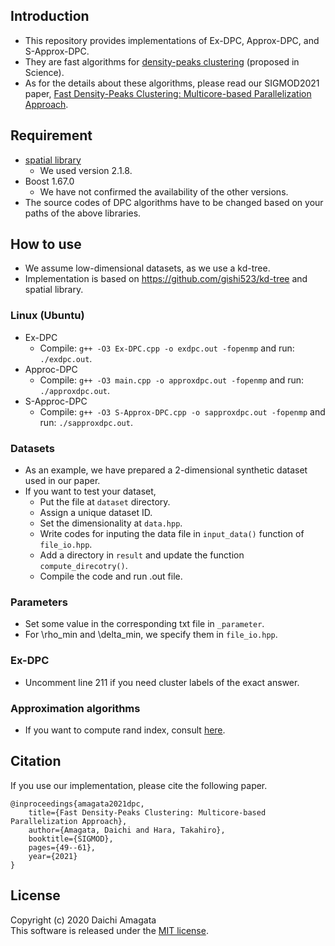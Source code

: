 ## Introduction
* This repository provides implementations of Ex-DPC, Approx-DPC, and S-Approx-DPC.
* They are fast algorithms for [density-peaks clustering](https://science.sciencemag.org/content/344/6191/1492.full) (proposed in Science).
* As for the details about these algorithms, please read our SIGMOD2021 paper, [Fast Density-Peaks Clustering: Multicore-based Parallelization Approach](https://dl.acm.org/doi/10.1145/3448016.3452781).

## Requirement
*  [spatial library](http://spatial.sourceforge.net/)
	* We used version 2.1.8.
* Boost 1.67.0
	* We have not confirmed the availability of the other versions.
* The source codes of DPC algorithms have to be changed based on your paths of the above libraries.

## How to use
* We assume low-dimensional datasets, as we use a kd-tree.
* Implementation is based on https://github.com/gishi523/kd-tree and spatial library.

### Linux (Ubuntu)
* Ex-DPC
	* Compile: `g++ -O3 Ex-DPC.cpp -o exdpc.out -fopenmp` and run: `./exdpc.out`.
* Approc-DPC
	* Compile: `g++ -O3 main.cpp -o approxdpc.out -fopenmp` and run: `./approxdpc.out`.
* S-Approc-DPC
	* Compile: `g++ -O3 S-Approx-DPC.cpp -o sapproxdpc.out -fopenmp` and run: `./sapproxdpc.out`.

### Datasets
* As an example, we have prepared a 2-dimensional synthetic dataset used in our paper.
* If you want to test your dataset,
	* Put the file at `dataset` directory.
	* Assign a unique dataset ID.
	* Set the dimensionality at `data.hpp`.
	* Write codes for inputing the data file in `input_data()` function of `file_io.hpp`.  
	* Add a directory in `result` and update the function `compute_direcotry()`.
	* Compile the code and run .out file.

### Parameters
* Set some value in the corresponding txt file in `_parameter`.
* For \rho_min and \delta_min, we specify them in `file_io.hpp`.

### Ex-DPC
* Uncomment line 211 if you need cluster labels of the exact answer.


### Approximation algorithms
* If you want to compute rand index, consult [here](https://scikit-learn.org/stable/modules/generated/sklearn.metrics.adjusted_rand_score.html).

## Citation
If you use our implementation, please cite the following paper.
``` 
@inproceedings{amagata2021dpc,  
    title={Fast Density-Peaks Clustering: Multicore-based Parallelization Approach},  
    author={Amagata, Daichi and Hara, Takahiro},  
    booktitle={SIGMOD},  
    pages={49--61},  
    year={2021}  
}
```

## License
Copyright (c) 2020 Daichi Amagata  
This software is released under the [MIT license](https://github.com/amgt-d1/DPC/blob/main/license.txt).
